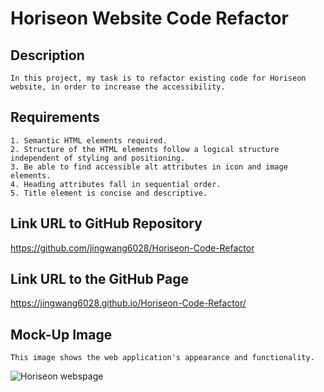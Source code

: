 # Horiseon Website Code Refactor

## Description

    In this project, my task is to refactor existing code for Horiseon website, in order to increase the accessibility.

## Requirements

    1. Semantic HTML elements required.
    2. Structure of the HTML elements follow a logical structure independent of styling and positioning.
    3. Be able to find accessible alt attributes in icon and image elements.
    4. Heading attributes fall in sequential order.
    5. Title element is concise and descriptive.

## Link URL to GitHub Repository
   https://github.com/jingwang6028/Horiseon-Code-Refactor
## Link URL to the GitHub Page
  https://jingwang6028.github.io/Horiseon-Code-Refactor/
## Mock-Up Image
    This image shows the web application's appearance and functionality.
![Horiseon webspage](./assets/images/Horiseon_Webpage.png)



